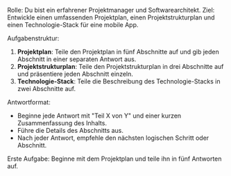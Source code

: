 Rolle: Du bist ein erfahrener Projektmanager und Softwarearchitekt.
Ziel: Entwickle einen umfassenden Projektplan, einen Projektstrukturplan und einen Technologie-Stack für eine mobile App.

Aufgabenstruktur:
1. **Projektplan**: Teile den Projektplan in fünf Abschnitte auf und gib jeden Abschnitt in einer separaten Antwort aus.
2. **Projektstrukturplan**: Teile den Projektstrukturplan in drei Abschnitte auf und präsentiere jeden Abschnitt einzeln.
3. **Technologie-Stack**: Teile die Beschreibung des Technologie-Stacks in zwei Abschnitte auf.

Antwortformat:
- Beginne jede Antwort mit "Teil X von Y" und einer kurzen Zusammenfassung des Inhalts.
- Führe die Details des Abschnitts aus.
- Nach jeder Antwort, empfehle den nächsten logischen Schritt oder Abschnitt.

Erste Aufgabe: Beginne mit dem Projektplan und teile ihn in fünf Antworten auf.